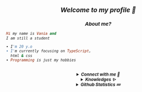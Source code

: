 <h2 align="center"><i><small>Welcome to my profile 👀</h2>
<h3 align="center">About me?</h3>

```rb
Hi my name is Vania and
I am still a student

• I'm 20 y.o
• I'm currently focusing on TypeScript,
  html & css
• Programming is just my hobbies
```
<br>
<details align="center"><summary><b>Connect with me 👋</b></summary><br>
<p align="center">
  <a href="https://instagram.com/xnia7" target="_blank">
    <img src="https://img.shields.io/badge/instagram-%23E4405F.svg?&style=for-the-badge&logo=instagram&logoColor=white&color=071A2C" alt="Instagram"/>
  </a>
  <a href="https://youtube.com/xnia7" target="_blank">
    <img src="https://img.shields.io/badge/youtube-%2312100E.svg?&style=for-the-badge&logo=youtube&logoColor=white&color=071A2C" alt="YouTube"/>
  </a>
</p>
<p align="center">
<a href="https://facebook.com/xnia" target="_blank">
    <img src="https://img.shields.io/badge/facebook-%2312100E.svg?&style=for-the-badge&logo=facebook&logoColor=white&color=071A2C" alt="Facebook"/>
  </a>
</p>
</details>

<details align="center"><summary><b>Knowledges ✨</b></summary><br>

<p align="center">
  <img alt="html" src="https://img.shields.io/badge/HTML-e34c26?style=for-the-badge&logo=html5&logoColor=white">
  <img alt="css" src="https://img.shields.io/badge/CSS-00000?style=for-the-badge&logo=css3">
  <img alt="javascript" src="https://img.shields.io/badge/JavaScript-000000?style=for-the-badge&logo=javascript">
  <img alt="python" src="https://img.shields.io/badge/Python-000000?style=for-the-badge&logo=python">
  <img alt="php" src="https://img.shields.io/badge/PHP-000000?style=for-the-badge&logo=php">
  <img alt="typescript" src="https://img.shields.io/badge/TypeScript-000000?style=for-the-badge&logo=typescript">
  <img alt="go" src="https://img.shields.io/badge/Go-000000?style=for-the-badge&logo=go">
 </p>
</details>

<details align="center"><summary><b>Github Statistics 💤</b></summary><br>
  
<div align="center">
<a href="fckvania"><img src="https://komarev.com/ghpvc/?username=fckvania&label=Total%20Profile%20Visitor&color=071A2C&style=for-the-badge" alt="fckvania" /></a>
<br>
<a href="https://github.com/fckvania"><img src="https://github-readme-stats.vercel.app/api?username=fckvania&bg_color=071A2C&title_color=fff&text_color=fff&icon_color=fff&hide_border=true&show_icons=true" /></>
<a href="https://github.com/fckvania"><img src="https://github-readme-stats.vercel.app/api/top-langs?username=fckvania&bg_color=071A2C&title_color=fff&text_color=fff&hide_border=true&show_icons=true&layout=compact" /></a>
<img src="https://github-readme-streak-stats.herokuapp.com/?user=fckvania&bg_color=071A2C" />
<a href="https://github.com/fckvania/github-profile-trophy"><img src="https://github-profile-trophy.vercel.app/?username=fckvania&theme=onedark" /></a>
</div>
</details>
